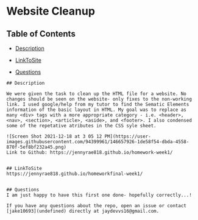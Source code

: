 # Website Cleanup
## <Project Homework1- Website Cleanup>

## Table of Contents 

* [Description](#description)

* [LinkToSite](#LinkToSite)

* [Questions](#questions)

```
## Description

We were given the task to clean up the HTML file for a website. No changes should be seen on the website- only fixes to the non-working link. I used google/help from my tutor to find the Sematic Elements information of the basic layout in HTML. My goal was to replace as many <div> tags with a more appropriate category - i.e. <header>, <nav>, <section>, <article>, <aside>, and <footer>. I also condensed some of the repetative atributes in the CSS syle sheet. 

![Screen Shot 2021-12-18 at 3 05 12 PM](https://user-images.githubusercontent.com/94399961/146657926-1de58f54-dbda-4558-870f-5ef8bf232a45.png)
Link to Github: https://jennyrae818.github.io/homework-week1/


## LinkToSite
https://jennyrae818.github.io/homeworkfinal-week1/


## Questions
I am just happy to have this first one done- hopefully correctly...! 

If you have any questions about the repo, open an issue or contact [jake10693](undefined) directly at jaydevvs16@gmail.com.